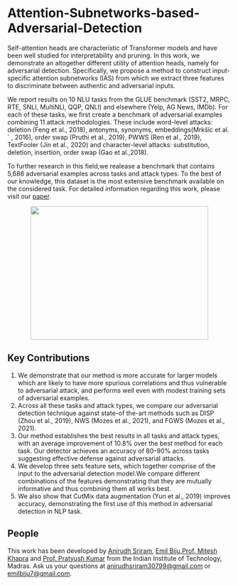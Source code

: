 # Attention-Subnetworks-based-Adversarial-Detection

Self-attention heads are characteristic of Transformer models and have been well studied for interpretability and pruning. In this work, we demonstrate an altogether different utility of attention heads, namely for adversarial detection. Specifically, we propose a method to construct input-specific attention subnetworks (IAS) from which we extract three features to discriminate between authentic and adversarial inputs. 

We report results on 10 NLU tasks from the GLUE benchmark (SST2, MRPC, RTE, SNLI, MultiNLI, QQP, QNLI) and elsewhere (Yelp, AG News, IMDb). For each of these tasks, we first 
create a benchmark of adversarial examples combining 11 attack methodologies. These include word-level attacks: deletion (Feng et al., 2018), antonyms, synonyms, embeddings(Mrkšic et al. ´ , 2016), order swap (Pruthi et al., 2019), PWWS (Ren et al., 2019), TextFooler (Jin et al., 2020) and character-level attacks: substitution, deletion, insertion, order swap (Gao et al.,2018). 

To further research in this field,we realease a benchmark that contains 5,686 adversarial examples across tasks and attack types. To the best of our knowledge, this dataset is the most extensive benchmark available on the considered task. For detailed information regarding this work, please visit our [paper](https://openreview.net/pdf?id=HcPfWDZZVuh). 

<p align="center">
   <img src="../gh-pages/assets/images/gesture_sample.jpg" width=400 height=300>
</p>

## Key Contributions

1. We demonstrate that our method is more accurate for larger models which are likely to have more spurious correlations and thus vulnerable to adversarial attack, and performs well even with modest training sets of adversarial examples.
2. Across all these tasks and attack types, we compare our adversarial detection technique against state-of the-art methods such as DISP (Zhou et al., 2019), NWS (Mozes et al., 2021), and FGWS (Mozes et al., 2021).
3. Our method establishes the best results in all tasks and attack types, with an average improvement of 10.8% over the best method for each task. Our detector achieves an accuracy of 80–90% across tasks suggesting effective defense against adversarial attacks.
4. We develop three sets feature sets, which together comprise of the input to the adversarial detection model.We compare different combinations of the features demonstrating that they are mutually informative and thus combining them all works best.
5. We also show that CutMix data augmentation (Yun et al., 2019) improves accuracy, demonstrating the first use of this method in adversarial detection in NLP task.


## People

This work has been developed by [Anirudh Sriram](https://github.com/anirudhs123), [Emil Biju](https://github.com/emilbiju),[Prof. Mitesh Khapra](https://www.cse.iitm.ac.in/~miteshk/) and [Prof. Pratyush Kumar](https://www.cse.iitm.ac.in/~pratyush/) from the Indian Institute of Technology, Madras. Ask us your questions at [anirudhsriram30799@gmail.com](mailto:anirudhsriram30799@gmail.com) or [emilbiju7@gmail.com](mailto:emilbiju7@gmail.com).
